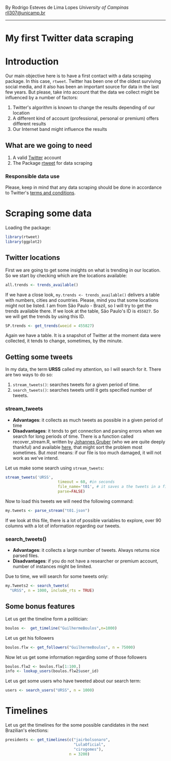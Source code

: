 By Rodrigo Esteves de Lima Lopes *University of Campinas* [rll307\@unicamp.br](mailto:rll307@unicamp.br)

------------------------------------------------------------------------

# My first Twitter data scraping

# Introduction

Our main objective here is to have a first contact with a data scraping package. In this case, `rtweet`. Twitter has been one of the oldest surviving social media, and it also has been an important source for data in the last few years. But please, take into account that the data we collect might be influenced by a number of factors:

1.  Twitter's algorithm is known to change the results depending of our location
2.  A different kind of account (professional, personal or premium) offers different results
3.  Our Internet band might influence the results

## What are we going to need

1.  A valid [Twitter](https://twitter.com/) account
2.  The Package [rtweet](https://github.com/ropensci/rtweet) for data scraping

### Responsible data use

Please, keep in mind that any data scraping should be done in accordance to Twitter's [terms and conditions](https://developer.twitter.com/en/developer-terms/more-on-restricted-use-cases).

# Scraping some data

Loading the package:

``` r
library(rtweet)
library(ggplot2)
```

## Twitter locations

First we are going to get some insights on what is trending in our location. So we start by checking which are the locations available:

``` r
all.trends <- trends_available()
```

If we have a close look, `my.trends <- trends_available()` delivers a table with numbers, cities and countries. Please, mind you that some locations might not be listed. I am from São Paulo - Brazil, so I will try to get the trends available there. If we look at the table, São Paulo's ID is `455827`. So we will get the trends by using this ID.

``` r
SP.trends <- get_trends(woeid = 455827)
```

Again we have a table. It is a snapshot of Twitter at the moment data were collected, it tends to change, sometimes, by the minute.

## Getting some tweets

In my data, the term **URSS** called my attention, so I will search for it. There are two ways to do so:

1.  `stream_tweets()`: searches tweets for a given period of time.
2.  `search_tweets()`: searches tweets until it gets specified number of tweets.

### stream_tweets

-   **Advantages**: it collects as much tweets as possible in a given period of time
-   **Disadvantages**: it tends to get connection and parsing errors when we search for long periods of time. There is a function called recover_stream.R, written by [Johannes Gruber](https://github.com/JBGruber) (who we are quite deeply thankful) and available [here](https://gist.github.com/JBGruber), that might sort the problem most sometimes. But *most* means: if our file is too much damaged, it will not work as we've intend.

Let us make some search using `stream_tweets`:

``` r
stream_tweets('URSS', 
                       timeout = 60, #in seconds
                       file_name='t01', # it saves a the tweets in a file
                       parse=FALSE)
```

Now to load this tweets we will need the following command:

``` r
my.tweets <- parse_stream("t01.json")
```

If we look at this file, there is a lot of possible variables to explore, over 90 columns with a lot of information regarding our tweets.

### search_tweets()

-   **Advantages**: it collects a large number of tweets. Always returns nice parsed files.
-   **Disadvantages**: if you do not have a researcher or premium account, number of instances might be limited.

Due to time, we will search for some tweets only:

``` r
my.Tweets2 <- search_tweets(
  "URSS", n = 1000, include_rts = TRUE)
```

## Some bonus features

Let us get the timeline form a politician:

``` r
boulos <-  get_timeline("GuilhermeBoulos",n=1000)
```

Let us get his followers

``` r
boulos.flw <- get_followers("GuilhermeBoulos", n = 75000)
```

Now let us get some information regarding some of those followers

``` r
boulos.flw2 <- boulos.flw[1:100,]
info <- lookup_users(boulos.flw2$user_id)
```

Let us get some users who have tweeted about our search term:

``` r
users <- search_users("URSS", n = 1000)
```

# Timelines

Let us get the timelines for the some possible candidates in the next Brazilian's elections:

``` r
presidents <- get_timelines(c("jairbolsonaro",
                              "LulaOficial",
                              "cirogomes"),
                            n = 3200)
```
